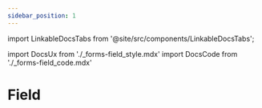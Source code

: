 ```yaml
---
sidebar_position: 1
---
```


import LinkableDocsTabs from '@site/src/components/LinkableDocsTabs';

import DocsUx from './\_forms-field_style.mdx'
import DocsCode from './\_forms-field_code.mdx'

# Field

<LinkableDocsTabs>
  <DocsUx />
  <DocsCode />
</LinkableDocsTabs>
